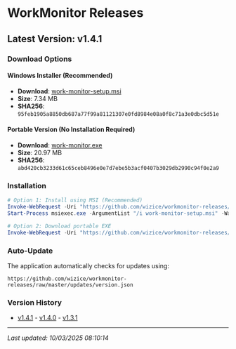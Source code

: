 ﻿# WorkMonitor Releases

## Latest Version: v1.4.1

### Download Options

####  Windows Installer (Recommended)
- **Download**: [work-monitor-setup.msi](https://github.com/wizice/workmonitor-releases/raw/master/updates/work-monitor-setup.msi)
- **Size**: 7.34 MB
- **SHA256**: `95feb1905a8850db687a77f99a81121307e0fd8984e08a0f8c71a3e0dbc5d51e`

#### Portable Version (No Installation Required)
- **Download**: [work-monitor.exe](https://github.com/wizice/workmonitor-releases/raw/master/updates/work-monitor.exe)
- **Size**: 20.97 MB
- **SHA256**: `abd420cb3233d61c65ceb8496e0e7d7ebe5b3acf0407b3029db2990c94f0e2a9`

### Installation

```powershell
# Option 1: Install using MSI (Recommended)
Invoke-WebRequest -Uri "https://github.com/wizice/workmonitor-releases/raw/master/updates/work-monitor-setup.msi" -OutFile "work-monitor-setup.msi"
Start-Process msiexec.exe -ArgumentList "/i work-monitor-setup.msi" -Wait

# Option 2: Download portable EXE
Invoke-WebRequest -Uri "https://github.com/wizice/workmonitor-releases/raw/master/updates/work-monitor.exe" -OutFile "work-monitor.exe"
```

### Auto-Update
The application automatically checks for updates using:
```
https://github.com/wizice/workmonitor-releases/raw/master/updates/version.json
```

### Version History
- [v1.4.1](./releases/v1.4.1/) - [v1.4.0](./releases/v1.4.0/) - [v1.3.1](./releases/v1.3.1/)

---
*Last updated: 10/03/2025 08:10:14*
